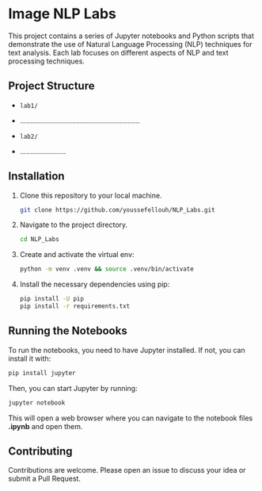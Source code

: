 # Image NLP Labs

This project contains a series of Jupyter notebooks and Python scripts that demonstrate the use of Natural Language Processing (NLP) techniques for text analysis. Each lab focuses on different aspects of NLP and text processing techniques.

## Project Structure

- `lab1/` 
- ............................................................

- `lab2/`
- .......................



## Installation

1. Clone this repository to your local machine.

    ```sh
    git clone https://github.com/youssefellouh/NLP_Labs.git
    ```

2. Navigate to the project directory.

    ```sh
    cd NLP_Labs
    ```

3. Create and activate the virtual env:

    ```sh
    python -m venv .venv && source .venv/bin/activate
    ```

4. Install the necessary dependencies using pip:

    ```sh
    pip install -U pip
    pip install -r requirements.txt
    ```

## Running the Notebooks

To run the notebooks, you need to have Jupyter installed. If not, you can install it with:

```bash
pip install jupyter
```

Then, you can start Jupyter by running:

```bash
jupyter notebook
```

This will open a web browser where you can navigate to the notebook files **.ipynb** and open them.

## Contributing

Contributions are welcome. Please open an issue to discuss your idea or submit a Pull Request.